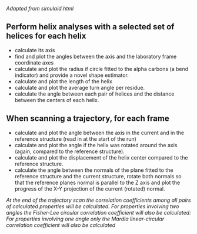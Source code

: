 *Adapted from simulaid.html*

## Perform helix analyses with a selected set of helices for each helix 
* calculate its axis
* find and plot the angles between the axis and the laboratory frame coordinate axes
* calculate and plot the radius if circle fitted to the alpha carbons (a bend indicator) and provide a novel shape estimator.
* calculate and plot the length of the helix
* calculate and plot the average turn angle per residue.
* calculate the angle between each pair of helices and the distance between the centers of each helix.
## When scanning a trajectory, for each frame
  * calculate and plot the angle between the axis in the current and in the reference structure (read in at the start of the run)
  * calculate and plot the angle if the helix was rotated around the axis (again, compared to the reference structure).
  * calculate and plot the displacement of the helix center compared to the reference structure.
  * calculate the angle between the normals of the plane fitted to the reference structure and the current structure, rotate both normals so that the reference planes normal is parallel to the Z axis and plot the progress of the X-Y projection of the current (rotated) normal.

*At the end of the trajectory scan the correlation coefficients among all pairs of calculated properties will be calculated. For properties involving two angles the Fisher-Lee circular correlation coefficient will also be calculated: For properties involving one angle only the Mardia linear-circular correlation coefficient will also be calculated*
